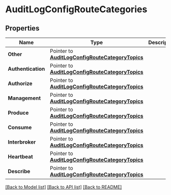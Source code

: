 # AuditLogConfigRouteCategories

## Properties

Name | Type | Description | Notes
------------ | ------------- | ------------- | -------------
**Other** | Pointer to [**AuditLogConfigRouteCategoryTopics**](AuditLogConfigRouteCategoryTopics.md) |  | [optional] 
**Authentication** | Pointer to [**AuditLogConfigRouteCategoryTopics**](AuditLogConfigRouteCategoryTopics.md) |  | [optional] 
**Authorize** | Pointer to [**AuditLogConfigRouteCategoryTopics**](AuditLogConfigRouteCategoryTopics.md) |  | [optional] 
**Management** | Pointer to [**AuditLogConfigRouteCategoryTopics**](AuditLogConfigRouteCategoryTopics.md) |  | [optional] 
**Produce** | Pointer to [**AuditLogConfigRouteCategoryTopics**](AuditLogConfigRouteCategoryTopics.md) |  | [optional] 
**Consume** | Pointer to [**AuditLogConfigRouteCategoryTopics**](AuditLogConfigRouteCategoryTopics.md) |  | [optional] 
**Interbroker** | Pointer to [**AuditLogConfigRouteCategoryTopics**](AuditLogConfigRouteCategoryTopics.md) |  | [optional] 
**Heartbeat** | Pointer to [**AuditLogConfigRouteCategoryTopics**](AuditLogConfigRouteCategoryTopics.md) |  | [optional] 
**Describe** | Pointer to [**AuditLogConfigRouteCategoryTopics**](AuditLogConfigRouteCategoryTopics.md) |  | [optional] 

[[Back to Model list]](../README.md#documentation-for-models) [[Back to API list]](../README.md#documentation-for-api-endpoints) [[Back to README]](../README.md)


